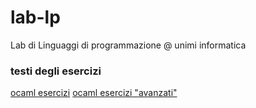# lab-lp
Lab di Linguaggi di programmazione @ unimi informatica

### testi degli esercizi
[ocaml esercizi](https://cazzola.di.unimi.it/lp-lab1.html)
[ocaml esercizi "avanzati"](https://cazzola.di.unimi.it/lp-lab2.html)
